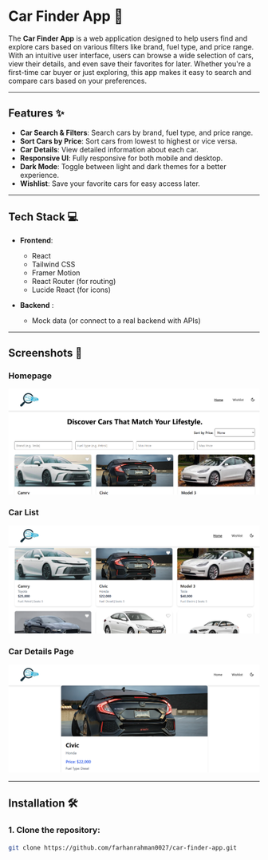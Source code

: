 # Car Finder App 🚗

The **Car Finder App** is a web application designed to help users find and explore cars based on various filters like brand, fuel type, and price range. With an intuitive user interface, users can browse a wide selection of cars, view their details, and even save their favorites for later. Whether you're a first-time car buyer or just exploring, this app makes it easy to search and compare cars based on your preferences.

---

## Features ✨
- **Car Search & Filters**: Search cars by brand, fuel type, and price range.
- **Sort Cars by Price**: Sort cars from lowest to highest or vice versa.
- **Car Details**: View detailed information about each car.
- **Responsive UI**: Fully responsive for both mobile and desktop.
- **Dark Mode**: Toggle between light and dark themes for a better experience.
- **Wishlist**: Save your favorite cars for easy access later.

---

## Tech Stack 💻

- **Frontend**:
  - React
  - Tailwind CSS
  - Framer Motion
  - React Router (for routing)
  - Lucide React (for icons)

- **Backend** :
  - Mock data (or connect to a real backend with APIs)

---

## Screenshots 📸

### Homepage

![Home Page](public/assests/screenshots/homepage.png)

### Car List

![Car List](public/assests/screenshots/car-list.png)

### Car Details Page

![Car Details](public/assests/screenshots/car-detail.png)

---

## Installation 🛠️

### 1. Clone the repository:
```bash
git clone https://github.com/farhanrahman0027/car-finder-app.git
